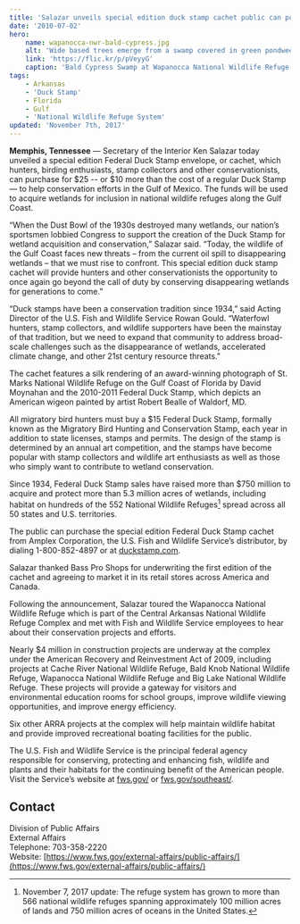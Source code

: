 ```yaml
---
title: 'Salazar unveils special edition duck stamp cachet public can purchase to support Gulf wildlife refuges'
date: '2010-07-02'
hero:
    name: wapanocca-nwr-bald-cypress.jpg
    alt: 'Wide based trees emerge from a swamp covered in green pondweed.'
    link: 'https://flic.kr/p/pVeyyG'
    caption: 'Bald Cypress Swamp at Wapanocca National Wildlife Refuge. Photo by <a href=\"https://www.flickr.com/photos/97853094@N08/\" target=\"_blank\">Genevieve Shank</a> <a href=\"https://creativecommons.org/licenses/by-nc-nd/2.0/\" target=\"_blank\">CC BY-NC-ND 2.0</a>.'
tags:
    - Arkansas
    - 'Duck Stamp'
    - Florida
    - Gulf
    - 'National Wildlife Refuge System'
updated: 'November 7th, 2017'
---
```


**Memphis, Tennessee** &mdash; Secretary of the Interior Ken Salazar today unveiled a special edition Federal Duck Stamp envelope, or cachet, which hunters, birding enthusiasts, stamp collectors and other conservationists, can purchase for $25 -- or $10 more than the cost of a regular Duck Stamp &mdash; to help conservation efforts in the Gulf of Mexico. The funds will be used to acquire wetlands for inclusion in national wildlife refuges along the Gulf Coast.  

“When the Dust Bowl of the 1930s destroyed many wetlands, our nation’s sportsmen lobbied Congress to support the creation of the Duck Stamp for wetland acquisition and conservation,” Salazar said. “Today, the wildlife of the Gulf Coast faces new threats – from the current oil spill to disappearing wetlands – that we must rise to confront. This special edition duck stamp cachet will provide hunters and other conservationists the opportunity to once again go beyond the call of duty by conserving disappearing wetlands for generations to come.”  

“Duck stamps have been a conservation tradition since 1934,” said Acting Director of the U.S. Fish and Wildlife Service Rowan Gould. “Waterfowl hunters, stamp collectors, and wildlife supporters have been the mainstay of that tradition, but we need to expand that community to address broad-scale challenges such as the disappearance of wetlands, accelerated climate change, and other 21st century resource threats."  

The cachet features a silk rendering of an award-winning photograph of St. Marks National Wildlife Refuge on the Gulf Coast of Florida by David Moynahan and the 2010-2011 Federal Duck Stamp, which depicts an American wigeon painted by artist Robert Bealle of Waldorf, MD.  

All migratory bird hunters must buy a $15 Federal Duck Stamp, formally known as the Migratory Bird Hunting and Conservation Stamp, each year in addition to state licenses, stamps and permits. The design of the stamp is determined by an annual art competition, and the stamps have become popular with stamp collectors and wildlife art enthusiasts as well as those who simply want to contribute to wetland conservation.

Since 1934, Federal Duck Stamp sales have raised more than $750 million to acquire and protect more than 5.3 million acres of wetlands, including habitat on hundreds of the 552 National Wildlife Refuges[^1] spread across all 50 states and U.S. territories.  

The public can purchase the special edition Federal Duck Stamp cachet from Amplex Corporation, the U.S. Fish and Wildlife Service’s distributor, by dialing 1-800-852-4897 or at [duckstamp.com](www.duckstamp.com).

Salazar thanked Bass Pro Shops for underwriting the first edition of the cachet and agreeing to market it in its retail stores across America and Canada.

Following the announcement, Salazar toured the Wapanocca National Wildlife Refuge which is part of the Central Arkansas National Wildlife Refuge Complex and met with Fish and Wildlife Service employees to hear about their conservation projects and efforts.

Nearly $4 million in construction projects are underway at the complex under the American Recovery and Reinvestment Act of 2009, including projects at Cache River National Wildlife Refuge, Bald Knob National Wildlife Refuge, Wapanocca National Wildlife Refuge and Big Lake National Wildlife Refuge. These projects will provide a gateway for visitors and environmental education rooms for school groups, improve wildlife viewing opportunities, and improve energy efficiency.

Six other ARRA projects at the complex will help maintain wildlife habitat and provide improved recreational boating facilities for the public.

The U.S. Fish and Wildlife Service is the principal federal agency responsible for conserving, protecting and enhancing fish, wildlife and plants and their habitats for the continuing benefit of the American people. Visit the Service’s website at [fws.gov/](https://fws.gov/) or [fws.gov/southeast/](https://fws.gov/southeast/).

[^1]: November 7, 2017 update: The refuge system has grown to more than 566 national wildlife refuges spanning approximately 100 million acres of lands and 750 million acres of oceans in the United States.

## Contact

Division of Public Affairs  
External Affairs  
Telephone: 703-358-2220  
Website: [https://www.fws.gov/external-affairs/public-affairs/](https://www.fws.gov/external-affairs/public-affairs/)
